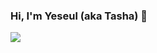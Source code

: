 ### Hi, I'm Yeseul (aka Tasha)  👋


<img src="https://img.shields.io/badge/python-#3776AB?style=for-the-badge&logo=&logoColor=white">
<!--
**Madung2/Madung2** is a ✨ _special_ ✨ repository because its `README.md` (this file) appears on your GitHub profile.

Here are some ideas to get you started:

- 🔭 I’m currently working on ...
- 🌱 I’m currently learning ...
- 👯 I’m looking to collaborate on ...
- 🤔 I’m looking for help with ...
- 💬 Ask me about ...
- 📫 How to reach me: ...
- 😄 Pronouns: ...
- ⚡ Fun fact: ...
-->

